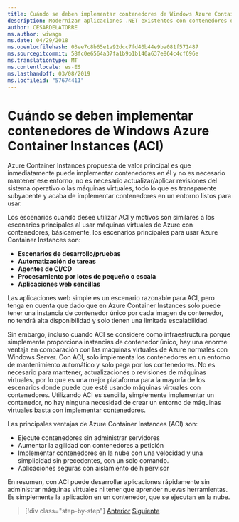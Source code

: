 ```yaml
---
title: Cuándo se deben implementar contenedores de Windows Azure Container Instances (ACI)
description: Modernizar aplicaciones .NET existentes con contenedores de Windows y la nube de Azure | Cuándo se deben implementar contenedores de Windows Azure Container Instances (ACI)
author: CESARDELATORRE
ms.author: wiwagn
ms.date: 04/29/2018
ms.openlocfilehash: 03ee7c8b65e1a92dcc7fd40b44e9ba081f571487
ms.sourcegitcommit: 58fc0e6564a37fa1b9b1b140a637e864c4cf696e
ms.translationtype: MT
ms.contentlocale: es-ES
ms.lasthandoff: 03/08/2019
ms.locfileid: "57674411"
---
```

# <a name="when-to-deploy-windows-containers-to-azure-container-instances-aci"></a>Cuándo se deben implementar contenedores de Windows Azure Container Instances (ACI)

Azure Container Instances propuesta de valor principal es que inmediatamente puede implementar contenedores en él y no es necesario mantener ese entorno, no es necesario actualizar/aplicar revisiones del sistema operativo o las máquinas virtuales, todo lo que es transparente subyacente y acaba de implementar contenedores en un entorno listos para usar.

Los escenarios cuando desee utilizar ACI y motivos son similares a los escenarios principales al usar máquinas virtuales de Azure con contenedores, básicamente, los escenarios principales para usar Azure Container Instances son:

- **Escenarios de desarrollo/pruebas**
- **Automatización de tareas**
- **Agentes de CI/CD**
- **Procesamiento por lotes de pequeño o escala**
- **Aplicaciones web sencillas**

Las aplicaciones web simple es un escenario razonable para ACI, pero tenga en cuenta que dado que en Azure Container Instances solo puede tener una instancia de contenedor único por cada imagen de contenedor, no tendrá alta disponibilidad y solo tienen una limitada escalabilidad.

Sin embargo, incluso cuando ACI se considere como infraestructura porque simplemente proporciona instancias de contenedor único, hay una enorme ventaja en comparación con las máquinas virtuales de Azure normales con Windows Server. Con ACI, solo implementa los contenedores en un entorno de mantenimiento automático y solo paga por los contenedores. No es necesario para mantener, actualizaciones o revisiones de máquinas virtuales, por lo que es una mejor plataforma para la mayoría de los escenarios donde puede que esté usando máquinas virtuales con contenedores. Utilizando ACI es sencilla, simplemente implementar un contenedor, no hay ninguna necesidad de crear un entorno de máquinas virtuales basta con implementar contenedores.

Las principales ventajas de Azure Container Instances (ACI) son:

- Ejecute contenedores sin administrar servidores
- Aumentar la agilidad con contenedores a petición
- Implementar contenedores en la nube con una velocidad y una simplicidad sin precedentes, con un solo comando.
- Aplicaciones seguras con aislamiento de hipervisor

En resumen, con ACI puede desarrollar aplicaciones rápidamente sin administrar máquinas virtuales ni tener que aprender nuevas herramientas. Es simplemente la aplicación en un contenedor, que se ejecutan en la nube.

> [!div class="step-by-step"]
> [Anterior](when-to-deploy-windows-containers-to-azure-vms-iaas-cloud.md)
> [Siguiente](when-to-deploy-windows-containers-to-service-fabric.md)
